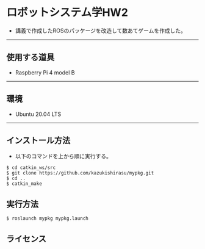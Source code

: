 # **ロボットシステム学HW2**  
- 講義で作成したROSのパッケージを改造して数あてゲームを作成した。  
***
## **使用する道具**  
- Raspberry Pi 4 model B  
***
## **環境**  
- Ubuntu 20.04 LTS  
***
## **インストール方法**  
- 以下のコマンドを上から順に実行する。  
```  
$ cd catkin_ws/src  
$ git clone https://github.com/kazukishirasu/mypkg.git  
$ cd ..
$ catkin_make  
```  
## **実行方法**  
```  
$ roslaunch mypkg mypkg.launch  
```  
## **ライセンス**  
